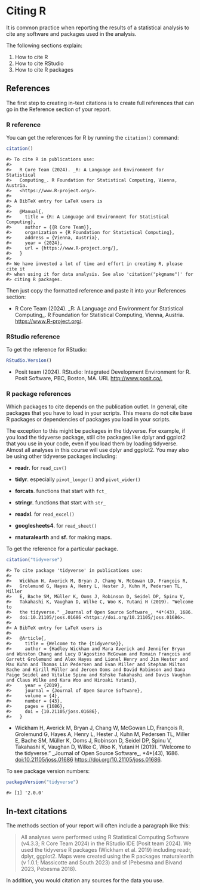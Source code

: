# Citing R

It is common practice when reporting the results of a statistical analysis to cite any software and packages used in the analysis.

The following sections explain:

1.  How to cite R
2.  How to cite RStudio
3.  How to cite R packages

## References

The first step to creating in-text citations is to create full references that can go in the Reference section of your report.

### R reference

You can get the references for R by running the `citation()` command:


``` r
citation()
```

```
#> To cite R in publications use:
#> 
#>   R Core Team (2024). _R: A Language and Environment for Statistical
#>   Computing_. R Foundation for Statistical Computing, Vienna, Austria.
#>   <https://www.R-project.org/>.
#> 
#> A BibTeX entry for LaTeX users is
#> 
#>   @Manual{,
#>     title = {R: A Language and Environment for Statistical Computing},
#>     author = {{R Core Team}},
#>     organization = {R Foundation for Statistical Computing},
#>     address = {Vienna, Austria},
#>     year = {2024},
#>     url = {https://www.R-project.org/},
#>   }
#> 
#> We have invested a lot of time and effort in creating R, please cite it
#> when using it for data analysis. See also 'citation("pkgname")' for
#> citing R packages.
```

Then just copy the formatted reference and paste it into your References section:

-   R Core Team (2024). \_R: A Language and Environment for Statistical Computing\_. R Foundation for Statistical Computing, Vienna, Austria. <https://www.R-project.org/>.

### RStudio reference

To get the reference for RStudio:


``` r
RStudio.Version()
```

-   Posit team (2024). RStudio: Integrated Development Environment for R. Posit Software, PBC, Boston, MA. URL <http://www.posit.co/.>

### R package references

Which packages to cite depends on the publication outlet. In general, cite packages that you have to load in your scripts. This means do not cite base R packages or dependencies of packages you load in your scripts.

The exception to this might be packages in the tidyverse. For example, if you load the tidyverse package, still cite packages like dplyr and ggplot2 that you use in your code, even if you load them by loading tidyverse. Almost all analyses in this course will use dplyr and ggplot2. You may also be using other tidyverse packages including:

-   **readr**. for `read_csv()`

-   **tidyr**. especially `pivot_longer()` and `pivot_wider()`

-   **forcats**. functions that start with `fct_`

-   **stringr**. functions that start with `str_`

-   **readxl**. for `read_excel()`

-   **googlesheets4**. for `read_sheet()`

-   **rnaturalearth** and **sf**. for making maps.

To get the reference for a particular package.


``` r
citation("tidyverse")
```

```
#> To cite package 'tidyverse' in publications use:
#> 
#>   Wickham H, Averick M, Bryan J, Chang W, McGowan LD, François R,
#>   Grolemund G, Hayes A, Henry L, Hester J, Kuhn M, Pedersen TL, Miller
#>   E, Bache SM, Müller K, Ooms J, Robinson D, Seidel DP, Spinu V,
#>   Takahashi K, Vaughan D, Wilke C, Woo K, Yutani H (2019). "Welcome to
#>   the tidyverse." _Journal of Open Source Software_, *4*(43), 1686.
#>   doi:10.21105/joss.01686 <https://doi.org/10.21105/joss.01686>.
#> 
#> A BibTeX entry for LaTeX users is
#> 
#>   @Article{,
#>     title = {Welcome to the {tidyverse}},
#>     author = {Hadley Wickham and Mara Averick and Jennifer Bryan and Winston Chang and Lucy D'Agostino McGowan and Romain François and Garrett Grolemund and Alex Hayes and Lionel Henry and Jim Hester and Max Kuhn and Thomas Lin Pedersen and Evan Miller and Stephan Milton Bache and Kirill Müller and Jeroen Ooms and David Robinson and Dana Paige Seidel and Vitalie Spinu and Kohske Takahashi and Davis Vaughan and Claus Wilke and Kara Woo and Hiroaki Yutani},
#>     year = {2019},
#>     journal = {Journal of Open Source Software},
#>     volume = {4},
#>     number = {43},
#>     pages = {1686},
#>     doi = {10.21105/joss.01686},
#>   }
```

-   Wickham H, Averick M, Bryan J, Chang W, McGowan LD, François R, Grolemund G, Hayes A, Henry L, Hester J, Kuhn M, Pedersen TL, Miller E, Bache SM, Müller K, Ooms J, Robinson D, Seidel DP, Spinu V, Takahashi K, Vaughan D, Wilke C, Woo K, Yutani H (2019). “Welcome to the tidyverse.” \_Journal of Open Source Software\_, \*4\*(43), 1686. <doi:10.21105/joss.01686> <https://doi.org/10.21105/joss.01686>.

To see package version numbers:


``` r
packageVersion("tidyverse")
```

```
#> [1] '2.0.0'
```

## In-text citations

The methods section of your report will often include a paragraph like this:

> All analyses were performed using R Statistical Computing Software (v4.3.3; R Core Team 2024) in the RStudio IDE (Posit team 2024). We used the tidyverse R packages (Wickham et al. 2019) including readr, dplyr, ggplot2. Maps were created using the R packages rnaturalearth (v 1.0.1; Massicotte and South 2023) and sf (Pebesma and Bivand 2023, Pebesma 2018).

In addition, you would citation any sources for the data you use.
